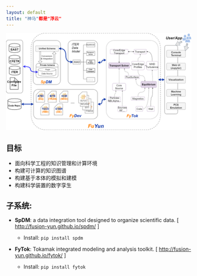 ```yaml
---
layout: default
title: "神马"都是"浮云"
---
```


![FuYun](./images/FuYun.png)


## 目标

- 面向科学工程的知识管理和计算环境
- 构建可计算的知识图谱
- 构建基于本体的模拟和建模
- 构建科学装置的数字孪生


## 子系统:

- **SpDM**:  a data integration tool designed to organize scientific data. [ http://fusion-yun.github.io/spdm/ ]
   - Install: `pip install spdm`

- **FyTok**: Tokamak integrated modeling and analysis toolkit. [ http://fusion-yun.github.io/fytok/ ]
   - Install: `pip install fytok`